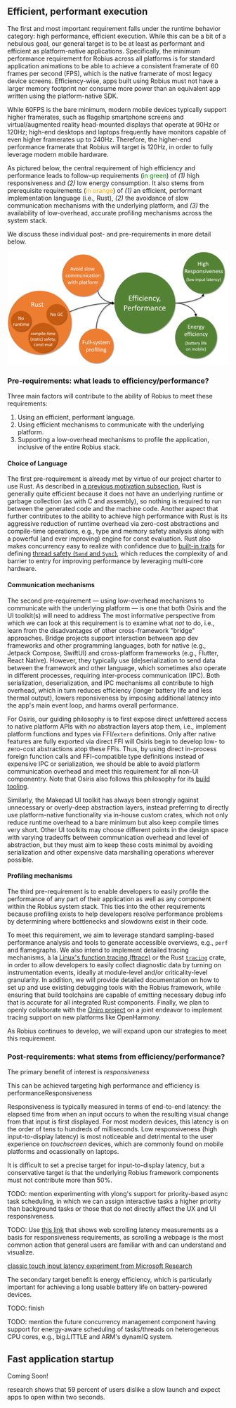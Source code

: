 ## Efficient, performant execution
The first and most important requirement falls under the runtime behavior category: high performance, efficient execution.
While this can be a bit of a nebulous goal, our general target is to be at least as performant and efficient as platform-native applications.
Specifically, the minimum performance requirement for Robius across all platforms is for standard application animations to be able to achieve a consistent framerate of 60 frames per second (FPS), which is the native framerate of most legacy device screens.
Efficiency-wise, apps built using Robius must not have a larger memory footprint nor consume more power than an equivalent app written using the platform-native SDK.

While 60FPS is the bare minimum, modern mobile devices typically support higher framerates, such as flagship smartphone screens and virtual/augmented reality head-mounted displays that operate at 90Hz or 120Hz;
high-end desktops and laptops frequently have monitors capable of even higher framerates up to 240Hz.
Therefore, the higher-end performance framerate that Robius will target is 120Hz, in order to fully leverage modern mobile hardware.


As pictured below, the central requirement of high efficiency and performance leads to follow-up requirements (<span style="color:green;">in green</span>) of *(1)* high responsiveness and *(2)* low energy consumption.
It also stems from prerequisite requirements (<span style="color: orange;">in orange</span>) of *(1)* an efficient, performant implementation language (i.e., Rust), *(2)* the avoidance of slow communication mechanisms with the underlying platform, and *(3)* the availability of low-overhead, accurate profiling mechanisms across the system stack.

We discuss these individual post- and pre-requirements in more detail below.

![Efficient, Performant Execution](../img/efficient_execution.png)


### Pre-requirements: what leads to efficiency/performance?
Three main factors will contribute to the ability of Robius to meet these requirements: 
1. Using an efficient, performant language.
2. Using efficient mechanisms to communicate with the underlying platform.
3. Supporting a low-overhead mechanisms to profile the application, inclusive of the entire Robius stack.

#### Choice of Language

The first pre-requirement is already met by virtue of our project charter to use Rust.
As described in [a previous motivation subsection](../motivation/rust_is_right.md#rust-combines-safety-with-usability-and-performance), Rust is generally quite efficient because it does not have an underlying runtime or garbage collection (as with C and assembly), so nothing is required to run between the generated code and the machine code.
Another aspect that further contributes to the ability to achieve high performance with Rust is its aggressive reduction of runtime overhead via zero-cost abstractions and compile-time operations, e.g., type and memory safety analysis along with a powerful (and ever improving) engine for const evaluation.
Rust also makes concurrency easy to realize with confidence due to [built-in traits](https://doc.rust-lang.org/book/ch16-04-extensible-concurrency-sync-and-send.html) for defining [thread safety (`Send` and `Sync`)](https://doc.rust-lang.org/nomicon/send-and-sync.html), which reduces the complexity of and barrier to entry for improving performance by leveraging multi-core hardware.

#### Communication mechanisms

The second pre-requirement — using low-overhead mechanisms to communicate with the underlying platform — is one that both Osiris and the UI toolkit(s) will need to address
The most informative perspective from which we can look at this requirement is to examine what *not* to do, i.e., learn from the disadvantages of other cross-framework "bridge" approaches.
Bridge projects support interaction between app dev frameworks and other programming languages, both for native (e.g., Jetpack Compose, SwiftUI) and cross-platform frameworks (e.g., Flutter, React Native). 
However, they typically use (de)serialization to send data between the framework and other language, which sometimes also operate in different processes, requiring inter-process communication (IPC).
Both serialization, deserialization, and IPC mechanisms all contribute to high overhead, which in turn reduces efficiency (longer battery life and less thermal output), lowers reponsiveness by imposing additional latency into the app's main event loop, and harms overall performance.

For Osiris, our guiding philosophy is to first expose direct unfettered access to native platform APIs with *no* abstraction layers atop them, i.e., implement platform functions and types via FFI/`extern` definitions.
Only after native features are fully exported via direct FFI will Osiris begin to develop low- to zero-cost abstractions atop these FFIs.
Thus, by using direct in-process foreign function calls and FFI-compatible type definitions instead of expensive IPC or serialization, we should be able to avoid platform communication overhead and meet this requirement for all non-UI componentry.
Note that Osiris also follows this philosophy for its [build tooling](build_dev_requirements.md).

Similarly, the Makepad UI toolkit has always been strongly against unnecessary or overly-deep abstraction layers, instead preferring to directly use platform-native functionality via in-house custom crates, which not only reduce runtime overhead to a bare minimum but also keep compile times very short.
Other UI toolkits may choose different points in the design space with varying tradeoffs between communication overhead and level of abstraction, but they must aim to keep these costs minimal by avoiding serialization and other expensive data marshalling operations wherever possible.


#### Profiling mechanisms

The third pre-requirement is to enable developers to easily profile the performance of any part of their application as well as any component within the Robius system stack.
This ties into the other requirements because profiling exists to help developers resolve performance problems by determining where bottlenecks and slowdowns exist in their code.

To meet this requirement, we aim to leverage standard sampling-based performance analysis and tools to generate accessible overviews, e.g., `perf` and flamegraphs.
We also intend to implement detailed tracing mechanisms, à la [Linux's function tracing (ftrace)](https://www.kernel.org/doc/html/v4.18/trace/ftrace.html) or the Rust [`tracing`](https://crates.io/crates/tracing) crate, in order to allow developers to easily collect diagnostic data by turning on instrumentation events, ideally at module-level and/or criticality-level granularity.
In addition, we will provide detailed documentation on how to set up and use  existing debugging tools with the Robius framework, while ensuring that build toolchains are capable of emitting necessary debug info that is accurate for  all integrated Rust components.
Finally, we plan to openly collaborate with the [Oniro project](https://oniroproject.org/) on a joint endeavor to implement tracing support on new platforms like OpenHarmony.

As Robius continues to develop, we will expand upon our strategies to meet this requirement.


### Post-requirements: what stems from efficiency/performance?

The primary benefit of interest is *responsiveness* 

This can be achieved targeting high performance and efficiency is  performanceResponsiveness 


Responsiveness is typically measured in terms of end-to-end latency: the elapsed time from when an input occurs to when the resulting visual change from that input is first displayed.
For most modern devices, this latency is on the order of tens to hundreds of milliseconds.
Low responsiveness (high input-to-display latency) is most noticeable and detrimental to the user experience on *touchscreen* devices, which are commonly found on mobile platforms and ocassionally on laptops.


It is difficult to set a precise target for input-to-display latency, but a conservative target is that the underlying Robius framework components must not contribute more than 50%.


TODO: mention experimenting with ylong's support for priority-based async task scheduling, in which we can assign interactive tasks a higher priority than background tasks or those that do not directly affect the UX and UI responsiveness.


TODO: Use [this link](https://danluu.com/input-lag/) that shows web scrolling latency measurements as a basis for responsiveness requirements, as scrolling a webpage is the most common action that general users are familiar with and can understand and visualize.


[classic touch input latency experiment from Microsoft Research](https://www.youtube.com/watch?v=vOvQCPLkPt4)



The secondary target benefit is energy efficiency, which is particularly important for achieving a long usable battery life on battery-powered devices.

TODO: finish

TODO: mention the future concurrency management component having support for energy-aware scheduling of tasks/threads on heterogeneous CPU cores, e.g., big.LITTLE and ARM's dynamIQ system.



## Fast application startup
Coming Soon!


research shows that 59 percent of users dislike a slow launch and expect apps to open within two seconds.
